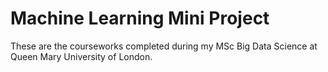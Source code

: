 # Machine Learning Mini Project

These are the courseworks completed during my MSc Big Data Science at Queen Mary University of London.
